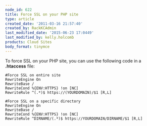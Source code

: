 ```yaml
---
node_id: 622
title: Force SSL on your PHP site
type: article
created_date: '2011-03-16 21:57:40'
created_by: RackKCAdmin
last_modified_date: '2015-06-23 17:0449'
last_modified_by: kelly.holcomb
products: Cloud Sites
body_format: tinymce
---
```


To force SSL on your PHP site, you can use the following code in a
**.htaccess** file:

    #Force SSL on entire site
    RewriteEngine On
    RewriteBase /
    RewriteCond %{ENV:HTTPS} !on [NC]
    RewriteRule ^(.*)$ https://(YOURDOMAIN)/$1 [R,L]

    #Force SSL on a specific directory 
    RewriteEngine On
    RewriteBase /
    RewriteCond %{ENV:HTTPS} !on [NC]
    RewriteRule ^DIRNAME/(.*)$ https://YOURDOMAIN/DIRNAME/$1 [R,L]

